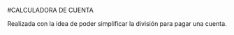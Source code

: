 #CALCULADORA DE CUENTA

Realizada con la idea de poder simplificar la división para pagar una cuenta.